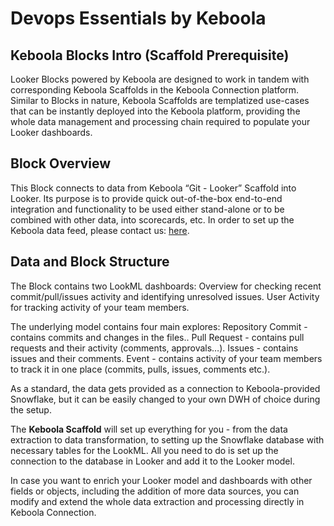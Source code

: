 # Devops Essentials by Keboola

## Keboola Blocks Intro (Scaffold Prerequisite)
Looker Blocks powered by Keboola are designed to work in tandem with corresponding Keboola Scaffolds in the Keboola Connection platform. Similar to Blocks in nature, Keboola Scaffolds are templatized use-cases that can be instantly deployed into the Keboola platform, providing the whole data management and processing chain required to populate your Looker dashboards.

## Block Overview
This Block connects to data from Keboola “Git - Looker” Scaffold into Looker. Its purpose is to provide quick out-of-the-box end-to-end integration and functionality to be used either stand-alone or to be combined with other data, into scorecards, etc. In order to set up the Keboola data feed, please contact us: [here](https://get.keboola.com/lookerblocks?block=devops_essentials).

## Data and Block Structure
The Block contains two LookML dashboards:
Overview for checking recent commit/pull/issues activity and identifying unresolved issues.
User Activity for tracking activity of your team members.


The underlying model contains four main explores:
Repository Commit - contains commits and changes in the files..
Pull Request - contains pull requests and their activity (comments, approvals…).
Issues - contains issues and their comments.
Event - contains activity of your team members to track it in one place (commits, pulls, issues, comments etc.).

As a standard, the data gets provided as a connection to Keboola-provided Snowflake, but it can be easily changed to your own DWH of choice during the setup.

The **Keboola Scaffold** will set up everything for you - from the data extraction to data transformation, to setting up the Snowflake database with necessary tables for the LookML. All you need to do is set up the connection to the database in Looker and add it to the Looker model.

In case you want to enrich your Looker model and dashboards with other fields or objects, including the addition of more data sources, you can modify and extend the whole data extraction and processing directly in Keboola Connection.
